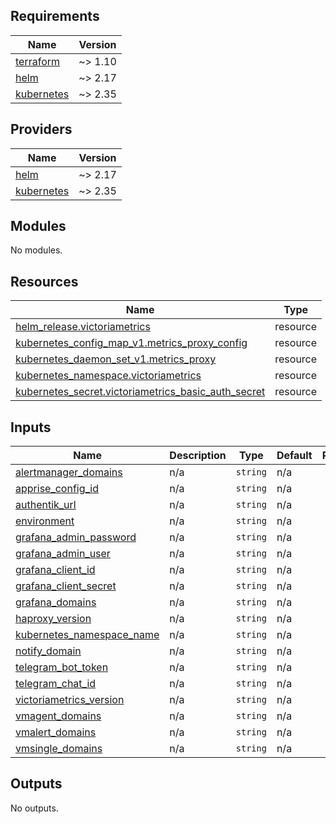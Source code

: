 <!-- BEGIN_TF_DOCS -->
## Requirements

| Name | Version |
|------|---------|
| <a name="requirement_terraform"></a> [terraform](#requirement\_terraform) | ~> 1.10 |
| <a name="requirement_helm"></a> [helm](#requirement\_helm) | ~> 2.17 |
| <a name="requirement_kubernetes"></a> [kubernetes](#requirement\_kubernetes) | ~> 2.35 |

## Providers

| Name | Version |
|------|---------|
| <a name="provider_helm"></a> [helm](#provider\_helm) | ~> 2.17 |
| <a name="provider_kubernetes"></a> [kubernetes](#provider\_kubernetes) | ~> 2.35 |

## Modules

No modules.

## Resources

| Name | Type |
|------|------|
| [helm_release.victoriametrics](https://registry.terraform.io/providers/hashicorp/helm/latest/docs/resources/release) | resource |
| [kubernetes_config_map_v1.metrics_proxy_config](https://registry.terraform.io/providers/hashicorp/kubernetes/latest/docs/resources/config_map_v1) | resource |
| [kubernetes_daemon_set_v1.metrics_proxy](https://registry.terraform.io/providers/hashicorp/kubernetes/latest/docs/resources/daemon_set_v1) | resource |
| [kubernetes_namespace.victoriametrics](https://registry.terraform.io/providers/hashicorp/kubernetes/latest/docs/resources/namespace) | resource |
| [kubernetes_secret.victoriametrics_basic_auth_secret](https://registry.terraform.io/providers/hashicorp/kubernetes/latest/docs/resources/secret) | resource |

## Inputs

| Name | Description | Type | Default | Required |
|------|-------------|------|---------|:--------:|
| <a name="input_alertmanager_domains"></a> [alertmanager\_domains](#input\_alertmanager\_domains) | n/a | `string` | n/a | yes |
| <a name="input_apprise_config_id"></a> [apprise\_config\_id](#input\_apprise\_config\_id) | n/a | `string` | n/a | yes |
| <a name="input_authentik_url"></a> [authentik\_url](#input\_authentik\_url) | n/a | `string` | n/a | yes |
| <a name="input_environment"></a> [environment](#input\_environment) | n/a | `string` | n/a | yes |
| <a name="input_grafana_admin_password"></a> [grafana\_admin\_password](#input\_grafana\_admin\_password) | n/a | `string` | n/a | yes |
| <a name="input_grafana_admin_user"></a> [grafana\_admin\_user](#input\_grafana\_admin\_user) | n/a | `string` | n/a | yes |
| <a name="input_grafana_client_id"></a> [grafana\_client\_id](#input\_grafana\_client\_id) | n/a | `string` | n/a | yes |
| <a name="input_grafana_client_secret"></a> [grafana\_client\_secret](#input\_grafana\_client\_secret) | n/a | `string` | n/a | yes |
| <a name="input_grafana_domains"></a> [grafana\_domains](#input\_grafana\_domains) | n/a | `string` | n/a | yes |
| <a name="input_haproxy_version"></a> [haproxy\_version](#input\_haproxy\_version) | n/a | `string` | n/a | yes |
| <a name="input_kubernetes_namespace_name"></a> [kubernetes\_namespace\_name](#input\_kubernetes\_namespace\_name) | n/a | `string` | n/a | yes |
| <a name="input_notify_domain"></a> [notify\_domain](#input\_notify\_domain) | n/a | `string` | n/a | yes |
| <a name="input_telegram_bot_token"></a> [telegram\_bot\_token](#input\_telegram\_bot\_token) | n/a | `string` | n/a | yes |
| <a name="input_telegram_chat_id"></a> [telegram\_chat\_id](#input\_telegram\_chat\_id) | n/a | `string` | n/a | yes |
| <a name="input_victoriametrics_version"></a> [victoriametrics\_version](#input\_victoriametrics\_version) | n/a | `string` | n/a | yes |
| <a name="input_vmagent_domains"></a> [vmagent\_domains](#input\_vmagent\_domains) | n/a | `string` | n/a | yes |
| <a name="input_vmalert_domains"></a> [vmalert\_domains](#input\_vmalert\_domains) | n/a | `string` | n/a | yes |
| <a name="input_vmsingle_domains"></a> [vmsingle\_domains](#input\_vmsingle\_domains) | n/a | `string` | n/a | yes |

## Outputs

No outputs.
<!-- END_TF_DOCS -->